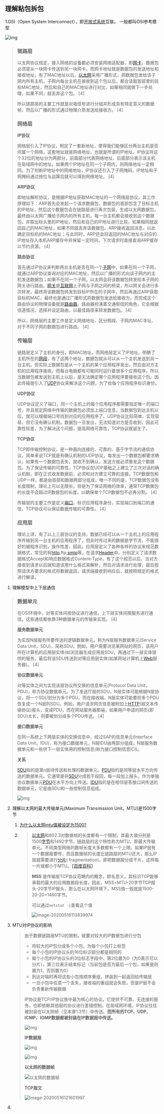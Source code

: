 ## 理解粘包拆包

1.OSI（Open System Interconnect），即[开放式系统](https://baike.baidu.com/item/开放式系统)互联。 一般都叫OSI参考模型

![img](https://gitee.com/froggengo/cloudimage/raw/master/img/20210323130626.png)

> ### 链路层
>
> 以太网协议规定，接入网络的设备都必须安装网络适配器，即[网卡](https://baike.baidu.com/item/网卡/155684)，数据包必须是从一块网卡传送到另一块网卡。而网卡地址就是数据包的发送地址和接收地址，有了MAC地址以后，[以太网](https://baike.baidu.com/item/以太网/99684)采用广播形式，把数据包发给该子网内所有主机，子网内每台主机在接收到这个包以后，都会读取首部里的目标MAC地址，然后和自己的MAC地址进行对比，如果相同就做下一步处理，如果不同，就丢弃这个包。 [4] 
>
> 所以链路层的主要工作就是对电信号进行分组并形成具有特定意义的数据帧，然后以广播的形式通过物理介质发送给接收方。 [4] 
>
> ### 网络层
>
> **IP协议**
>
> 网络层引入了IP协议，制定了一套新地址，使得我们能够区分两台主机是否同属一个网络，这套地址就是网络地址，也就是所谓的IP地址。IP协议将这个32位的地址分为两部分，前面部分代表网络地址，后面部分表示该主机在局域网中的地址。如果两个IP地址在同一个子网内，则网络地址一定相同。为了判断IP地址中的网络地址，IP协议还引入了子网掩码，IP地址和子网掩码通过按位与运算后就可以得到网络地址。 [4] 
>
> **ARP协议**
>
> 即地址解析协议，是根据IP地址获取MAC地址的一个网络层协议。其工作原理如下：ARP首先会发起一个请求数据包，数据包的首部包含了目标主机的IP地址，然后这个数据包会在链路层进行再次包装，生成以太网数据包，最终由以太网广播给子网内的所有主机，每一台主机都会接收到这个数据包，并取出标头里的IP地址，然后和自己的IP地址进行比较，如果相同就返回自己的MAC地址，如果不同就丢弃该数据包。ARP接收返回消息，以此确定目标机的MAC地址；与此同时，ARP还会将返回的MAC地址与对应的IP地址存入本机ARP缓存中并保留一定时间，下次请求时直接查询ARP缓存以节约资源。 [4] 
>
> **路由协议**
>
> 首先通过IP协议来判断两台主机是否在同一个[子网](https://baike.baidu.com/item/子网/1186929)中，如果在同一个子网，就通过ARP协议查询对应的MAC地址，然后以广播的形式向该子网内的主机发送数据包；如果不在同一个子网，以太网会将该数据包转发给本子网的网关进行路由。[网关](https://baike.baidu.com/item/网关/98992)是[互联网](https://baike.baidu.com/item/互联网/199186)上子网与子网之间的桥梁，所以网关会进行多次转发，最终将该数据包转发到目标IP所在的子网中，然后再通过ARP获取目标机MAC，最终也是通过广播形式将数据包发送给接收方。而完成这个路由协议的物理设备就是[路由器](https://baike.baidu.com/item/路由器/108294)，路由器扮演着交通枢纽的角色，它会根据信道情况，选择并设定路由，以最佳路径来转发数据包。 [4] 
>
> 所以，网络层的主要工作是定义网络地址、区分网段、子网内MAC寻址、对于不同子网的数据包进行路由。 [4] 
>
> ### 传输层
>
> 链路层定义了主机的身份，即MAC地址，而网络层定义了IP地址，明确了主机所在的[网段](https://baike.baidu.com/item/网段/11026985)，有了这两个地址，数据包就从可以从一个主机发送到另一台主机。但实际上数据包是从一个主机的某个应用程序发出，然后由对方主机的应用程序接收。而每台电脑都有可能同时运行着很多个应用程序，所以当数据包被发送到主机上以后，是无法确定哪个应用程序要接收这个包。因此传输层引入了[UDP](https://baike.baidu.com/item/UDP/571511)协议来解决这个问题，为了给每个应用程序标识身份。
>
> **UDP协议**
>
> UDP协议定义了端口，同一个主机上的每个应用程序都需要指定唯一的端口号，并且规定网络中传输的数据包必须加上端口信息，当数据包到达主机以后，就可以根据端口号找到对应的应用程序了。UDP协议比较简单，实现容易，但它没有确认机制，数据包一旦发出，无法知道对方是否收到，因此可靠性较差，为了解决这个问题，提高网络可靠性，TCP协议就诞生了。
>
> **TCP协议**
>
> TCP即传输控制协议，是一种面向连接的、可靠的、基于字节流的通信协议。简单来说TCP就是有确认机制的UDP协议，每发出一个数据包都要求确认，如果有一个数据包丢失，就收不到确认，发送方就必须重发这个数据包。为了保证传输的可靠性，TCP协议在UDP基础之上建立了三次对话的确认机制，即在正式收发数据前，必须和对方建立可靠的连接。TCP数据包和UDP一样，都是由首部和数据两部分组成，唯一不同的是，TCP数据包没有长度限制，理论上可以无限长，但是为了保证网络的效率，通常TCP数据包的长度不会超过IP数据包的长度，以确保单个TCP数据包不必再分割。 [4] 
>
> 传输层的主要工作是定义[端口](https://baike.baidu.com/item/端口/103505)，标识应用程序身份，实现端口到端口的通信，TCP协议可以保证数据传输的可靠性。 [4] 
>
> ### 应用层
>
> 理论上讲，有了以上三层协议的支持，数据已经可以从一个主机上的应用程序传输到另一台主机的应用程序了，但此时传过来的数据是字节流，不能很好的被程序识别，操作性差，因此，应用层定义了各种各样的协议来规范数据格式，常见的有[http](https://baike.baidu.com/item/http/243074),ftp,[smtp](https://baike.baidu.com/item/smtp/175887)等，在请求[Header](https://baike.baidu.com/item/Header/688992)中，分别定义了请求数据格式Accept和响应数据格式Content-Type，有了这个规范以后，当对方接收到请求以后就知道该用什么格式来解析，然后对请求进行处理，最后按照请求方要求的格式将数据返回，请求端接收到响应后，就按照规定的格式进行解读。

1. 理解模型中上下层通信

> ### 数据单元
>
> 在OSI环境中，对等实体间按协议进行通信，上下层实体间按服务进行通信。这些通信都依靠3种数据单元的传输来实现。 [4] 
>
> **服务数据单元**
>
> 为实现N层服务所要传送的逻辑数据单元，称为N层服务数据单元(Service Data Unit，SDU)，简称SDU。例如，用户需要浏览某网站的网页，该用户所在计算机的应用层实体(如浏览器生成应用层SDU，再通过下一层实体提供的服务，最后将该SDU传送到对等应用层实体(如某网站计算机上[Web](https://baike.baidu.com/item/Web/150564)服务器)。 [4] 
>
> **协议数据单元**
>
> 对等实体之间为实现该层协议所交换的信息单元(Protocol Data Unit，PDU)，称为协议数据单元。为了发送厅层的SDU，N层实体可能根据N层协议，将一个SDU划分为多个PDU。而在接收端，N层实体可能要将多个PDU恢复成一个N层的SDU。例如，用户请求网页信息被附加上[HTTP](https://baike.baidu.com/item/HTTP/243074)(超文本传输协议)报头，变成PDU，而在网站服务器那端，如果用户申请的网页(即SDU)太长，则要被划分成多个PDU传送。 [4] 
>
> **接口数据单元**
>
> 在同一系统上下两层实体的交换信息中，经过SAP的信息单元(Interface Data Unit，IDU)，称为接口数据单元，N层IDU由两部分组成，N层服务数据单元和一些供下一层实体用的控制信息(称为接口控制信息ICI)。
>
> **关系**
>
> [SDU](https://www.baidu.com/s?wd=SDU&tn=SE_PcZhidaonwhc_ngpagmjz&rsv_dl=gh_pc_zhidao)指的是第n层待传送和处理的数据单元。[PDU](https://www.baidu.com/s?wd=PDU&tn=SE_PcZhidaonwhc_ngpagmjz&rsv_dl=gh_pc_zhidao)指的是同等层水平方向传送的数据单元。它通常是将[SDU](https://www.baidu.com/s?wd=SDU&tn=SE_PcZhidaonwhc_ngpagmjz&rsv_dl=gh_pc_zhidao)分成若干段回，每一段加上报头，作为单独协议数据单元[PDU](https://www.baidu.com/s?wd=PDU&tn=SE_PcZhidaonwhc_ngpagmjz&rsv_dl=gh_pc_zhidao)在水平方向上传送。[IDU](https://www.baidu.com/s?wd=IDU&tn=SE_PcZhidaonwhc_ngpagmjz&rsv_dl=gh_pc_zhidao)指的是在相邻层答接口间传送的数据单元，它是由SDU和一些控制信息组成。
>
> ![img](https://gitee.com/froggengo/cloudimage/raw/master/img/20210323130627.png)

2. 理解以太网的最大传输单元(Maximum Transmission Unit，MTU)是1500字节

   1. [为什么以太网mtu值被设定为1500?](https://www.zhihu.com/question/31460305)

   2. > [以太网](https://baike.baidu.com/item/以太网/99684)和802.3对数据帧的长度都有一个限制，其最大值分别是1500[字节](https://baike.baidu.com/item/字节/1096318)和1492字节。链路层的这个特性称为MTU，即最大传输单元。不同类型网络的数帧长度大多数都有一个上限。如果IP层有一个数据报要传，而且数据帧的长度比链路层的MTU还大，那么IP层就需要进行[分片](https://baike.baidu.com/item/分片/13677994)( fragmentation)，即把数据报分成干片，这样每一片就都小于MTU。【[百度百科](https://baike.baidu.com/item/%E6%9C%80%E5%A4%A7%E4%BC%A0%E8%BE%93%E5%8D%95%E5%85%83/9730690?fromtitle=mtu&fromid=508920)】
      >
      > **MSS** 是传输层TCP协议范畴内的概念，顾名思义，其标识TCP能够承载的最大的应用数据段长度，因此，MSS=MTU-20字节TCP报头-20字节IP报头，那么在以太网环境下，MSS值一般就是1500-20-20=1460字节。
      >
      > 可以通过`netstat -i`查看这个值
      >
      > ![image-20200516113839974](https://gitee.com/froggengo/cloudimage/raw/master/img/20210323130628.jpg)
      >
      > 

3. MTU对IP协议的影响

   > 由于数据链路层MTU的限制，就要对较大的IP数据包进行分包
   >
   > *  将较大的IP包分成多个小包，为每个小包打上标签
   > * 每个小包的IP协议头的16位标识部分都是相同的
   > * 每个小包的IP协议头的3位标志字段中，第2位置为0（为0表示可以分片），第三位表示结束标记（当前包是否为最后一个包，如果是则置为1，否则置为0）
   > * 到达对端时再将这些小包按顺序重组，拼装到一起返回给传输层
   > * 一旦小包中任意一个丢失，接收端的重组就会失败，但是IP层不会负责重新传输数据
   >
   > IP协议是TCP/IP协议族中最为核心的协议。它提供不可靠、无连接的服务，也即依赖其他层的协议进行差错控制。在局域网环境，IP协议往往被封装在以太网帧（见本章1.3节）中传送。**而所有的TCP、UDP、ICMP、IGMP数据都被封装在IP数据报中传送。**
   >
   > ![img](https://gitee.com/froggengo/cloudimage/raw/master/img/20210323130629.png)
   >
   > 
   >
   > **IP数据报**
   >
   > 
   >
   > ![img](https://gitee.com/froggengo/cloudimage/raw/master/img/20210323130630)
   >
   > 
   >
   > ![img](https://gitee.com/froggengo/cloudimage/raw/master/img/20210323130631.png)
   >
   > **以太网的数据帧**
   >
   > ![以太网的数据帧](https://gitee.com/froggengo/cloudimage/raw/master/img/20210323130632.png)
   >
   > **TCP报文**
   >
   > ![image-20200516121601997](https://gitee.com/froggengo/cloudimage/raw/master/img/20210323130633.png)

4. 